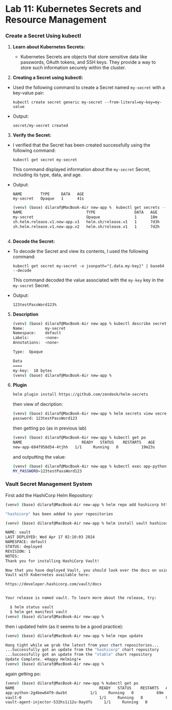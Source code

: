 # Lab 11: Kubernetes Secrets and Resource Management

### Create a Secret Using kubectl

1. **Learn about Kubernetes Secrets:**
   - Kubernetes Secrets are objects that store sensitive data like passwords, OAuth tokens, and SSH keys. They provide a way to store such information securely within the cluster.

2. **Creating a Secret using kubectl:**
- Used the following command to create a Secret named `my-secret` with a key-value pair:
  ```
  kubectl create secret generic my-secret --from-literal=my-key=my-value
  ```
    
- Output:
  ```
  secret/my-secret created
  ```

3. **Verify the Secret:**
- I verified that the Secret has been created successfully using the following command:
  ```
  kubectl get secret my-secret
  ```
  This command displayed information about the `my-secret` Secret, including its type, data, and age.
   
- Output:
  ```
  NAME        TYPE     DATA   AGE
  my-secret   Opaque   1      41s
  ```     
     
   ```bash
   (venv) (base) dilaraf@MacBook-Air new-app %  kubectl get secrets --namespace=default
   NAME                            TYPE                 DATA   AGE
   my-secret                       Opaque               1      18m
   sh.helm.release.v1.new-app.v1   helm.sh/release.v1   1      7d3h
   sh.helm.release.v1.new-app.v2   helm.sh/release.v1   1      7d2h
    
   ```
   
4. **Decode the Secret:**
- To decode the Secret and view its contents, I used the following command:
  ```
  kubectl get secret my-secret -o jsonpath="{.data.my-key}" | base64 --decode
  ```
  This command decoded the value associated with the `my-key` key in the `my-secret` Secret.
   
- Output:
  ```
  123testPassWord123%  
  ```
5. **Description**
    ```bash
    (venv) (base) dilaraf@MacBook-Air new-app % kubectl describe secret my-secret
    Name:         my-secret
    Namespace:    default
    Labels:       <none>
    Annotations:  <none>
    
    Type:  Opaque
    
    Data
    ====
    my-key:  18 bytes
    (venv) (base) dilaraf@MacBook-Air new-app % 
    ```
6. **Plugin**
    ```bash
    helm plugin install https://github.com/zendesk/helm-secrets
    ```
    then view of decription:
    ```bash
    (venv) (base) dilaraf@MacBook-Air new-app % helm secrets view secrets.yaml 
    password: 123testPassWord123
    ```
    then getting po (as in previous lab)
    ```bash
    (venv) (base) dilaraf@MacBook-Air new-app % kubectl get po
    NAME                          READY   STATUS    RESTARTS   AGE
    new-app-684f958d54-4tjhh   1/1     Running   0          19m23s
    ```
    
    and outputting the value:
    ```bash
    (venv) (base) dilaraf@MacBook-Air new-app % kubectl exec app-python-5b6bdb64f9-dwzbt -- printenv | grep MY_PASSWORD
    MY_PASSWORD=123testPassWord123
    ```
   
### Vault Secret Management System
First add the HashiCorp Helm Repository:
```bash
(venv) (base) dilaraf@MacBook-Air new-app % helm repo add hashicorp https://helm.releases.hashicorp.com

"hashicorp" has been added to your repositories
```

```bash
(venv) (base) dilaraf@MacBook-Air new-app % helm install vault hashicorp/vault --set "server.dev.enabled=true"

NAME: vault
LAST DEPLOYED: Wed Apr 17 02:10:03 2024
NAMESPACE: default
STATUS: deployed
REVISION: 1
NOTES:
Thank you for installing HashiCorp Vault!

Now that you have deployed Vault, you should look over the docs on using
Vault with Kubernetes available here:

https://developer.hashicorp.com/vault/docs


Your release is named vault. To learn more about the release, try:

  $ helm status vault
  $ helm get manifest vault
(venv) (base) dilaraf@MacBook-Air new-app % 

```

then i updated helm (as it seems to be a good practice):
```bash
(venv) (base) dilaraf@MacBook-Air new-app % helm repo update

Hang tight while we grab the latest from your chart repositories...
...Successfully got an update from the "hashicorp" chart repository
...Successfully got an update from the "stable" chart repository
Update Complete. ⎈Happy Helming!⎈
(venv) (base) dilaraf@MacBook-Air new-app % 
```

again getting po:

```bash
(venv) (base) dilaraf@MacBook-Air new-app % kubectl get po
NAME                                     READY   STATUS    RESTARTS   AGE
app-python-2g4bew64f9-dwzbt          1/1     Running   0          69m
vault-0                                  1/1     Running   0          8m15s
vault-agent-injector-532hs1i12u-9aydfs     1/1     Running   0          8m15s
```